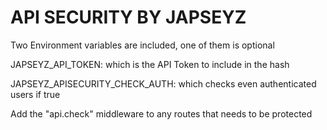 # API SECURITY BY JAPSEYZ

Two Environment variables are included, one of them is optional

JAPSEYZ_API_TOKEN: which is the API Token to include in the hash

JAPSEYZ_APISECURITY_CHECK_AUTH: which checks even authenticated users if true

Add the "api.check" middleware to any routes that needs to be protected